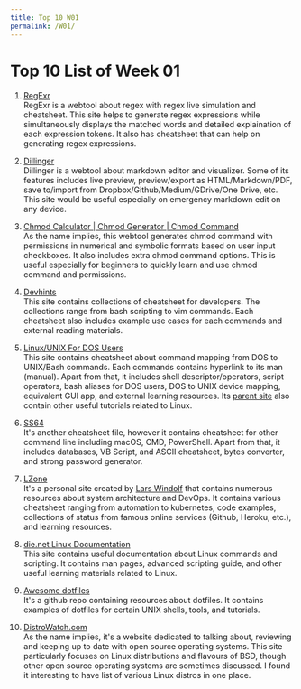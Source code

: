 ```yaml
---
title: Top 10 W01
permalink: /W01/
---
```


# Top 10 List of Week 01

1. [RegExr](https://regexr.com/)<br>
RegExr is a webtool about regex with regex live simulation and cheatsheet. 
This site helps to generate regex expressions while simultaneously displays the matched words and detailed explaination of each expression tokens. 
It also has cheatsheet that can help on generating regex expressions.

2. [Dillinger](https://dillinger.io/)<br>
Dillinger is a webtool about markdown editor and visualizer. 
Some of its features includes live preview, preview/export as HTML/Markdown/PDF, save to/import from Dropbox/Github/Medium/GDrive/One Drive, etc. 
This site would be useful especially on emergency markdown edit on any device. 

3. [Chmod Calculator | Chmod Generator | Chmod Command](https://chmodcommand.com/)<br>
As the name implies, this webtool generates chmod command with permissions in numerical and symbolic formats based on user input checkboxes. 
It also includes extra chmod command options. 
This is useful especially for beginners to quickly learn and use chmod command and permissions. 

4. [Devhints](https://devhints.io/)<br>
This site contains collections of cheatsheet for developers. 
The collections range from bash scripting to vim commands. 
Each cheatsheet also includes example use cases for each commands and external reading materials. 

5. [Linux/UNIX For DOS Users](http://www.yolinux.com/TUTORIALS/unix_for_dos_users.html)<br>
This site contains cheatsheet about command mapping from DOS to UNIX/Bash commands. 
Each commands contains hyperlink to its man (manual). 
Apart from that, it includes shell descriptor/operators, script operators, bash aliases for DOS users, DOS to UNIX device mapping, equivalent GUI app, and external learning resources. 
Its [parent site](http://www.yolinux.com/) also contain other useful tutorials related to Linux. 

6. [SS64](https://ss64.com/)<br>
It's another cheatsheet file, however it contains cheatsheet for other command line including macOS, CMD, PowerShell. 
Apart from that, it includes databases, VB Script, and ASCII cheatsheet, bytes converter, and strong password generator. 

7. [LZone](https://lzone.de/)<br>
It's a personal site created by [Lars Windolf](https://github.com/lwindolf) that contains numerous resources about system architecture and DevOps. 
It contains various cheatsheet ranging from automation to kubernetes, code examples, collections of status from famous online services (Github, Heroku, etc.), and learning resources. 

8. [die.net Linux Documentation](https://linux.die.net/)<br>
This site contains useful documentation about Linux commands and scripting. 
It contains man pages, advanced scripting guide, and other useful learning materials related to Linux. 

9. [Awesome dotfiles](https://github.com/webpro/awesome-dotfiles)<br>
It's a github repo containing resources about dotfiles. 
It contains examples of dotfiles for certain UNIX shells, tools, and tutorials. 

10. [DistroWatch.com](https://distrowatch.com/)<br>
As the name implies, it's a website dedicated to talking about, reviewing and keeping up to date with open source operating systems. 
This site particularly focuses on Linux distributions and flavours of BSD, though other open source operating systems are sometimes discussed. 
I found it interesting to have list of various Linux distros in one place.
